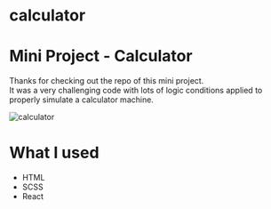 # calculator
<h1>Mini Project - Calculator</h1>

<p>Thanks for checking out the repo of this mini project.<br>
  It was a very challenging code with lots of logic conditions applied to properly simulate a calculator machine.</p>

![calculator](https://user-images.githubusercontent.com/65956162/115872449-1c07c480-a442-11eb-835d-dd20caf83115.png)

<h1>What I used</h1>
<ul>
  <li>HTML</li> <li>SCSS</li> <li>React</li>
</ul>

